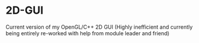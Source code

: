 # 2D-GUI
Current version of my OpenGL/C++ 2D GUI (Highly inefficient and currently being entirely re-worked with help from module leader and friend)
